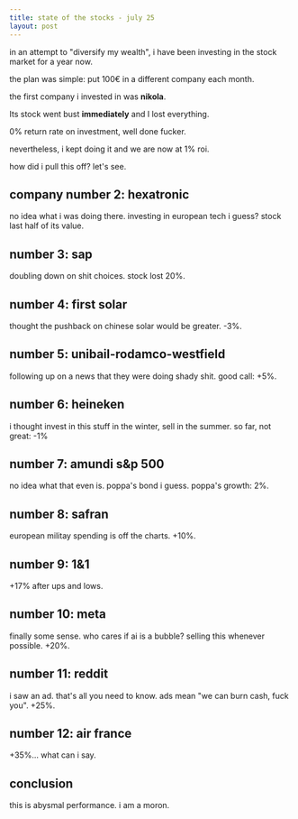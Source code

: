 ```yaml
---
title: state of the stocks - july 25
layout: post
---
```


in an attempt to "diversify my wealth",
i have been investing in the stock market for a year now.

the plan was simple:
put 100€ in a different company each month.

the first company i invested in was **nikola**.

Its stock went bust **immediately** and I lost everything.

0% return rate on investment, well done fucker.

nevertheless, i kept doing it and we are now at 1% roi.

how did i pull this off? let's see.

## company number 2: hexatronic

no idea what i was doing there.
investing in european tech i guess?
stock last half of its value.

## number 3: sap

doubling down on shit choices.
stock lost 20%.

## number 4: first solar

thought the pushback on chinese solar would be greater.
-3%.

## number 5: unibail-rodamco-westfield

following up on a news that they were doing shady shit.
good call: +5%.

## number 6: heineken

i thought invest in this stuff in the winter, sell in the summer.
so far, not great: -1%

## number 7: amundi s&p 500

no idea what that even is.
poppa's bond i guess.
poppa's growth: 2%.

## number 8: safran

european militay spending is off the charts.
+10%.

## number 9: 1&1

+17% after ups and lows.

## number 10: meta

finally some sense.
who cares if ai is a bubble?
selling this whenever possible.
+20%.

## number 11: reddit

i saw an ad. that's all you need to know.
ads mean "we can burn cash, fuck you".
+25%.

## number 12: air france

+35%...
what can i say.

## conclusion

this is abysmal performance.
i am a moron.
